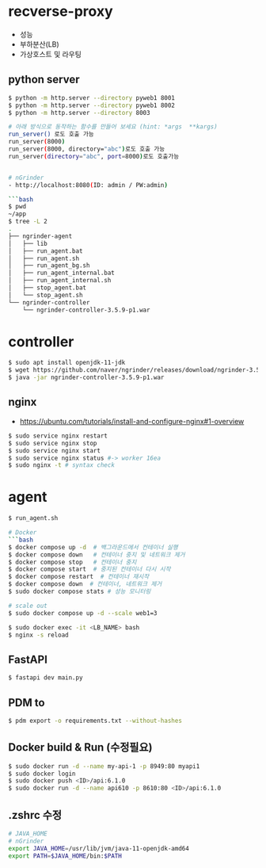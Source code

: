 # recverse-proxy 
- 성능 
- 부하분산(LB) 
- 가상호스트 및 라우팅 


## python server
```bash
$ python -m http.server --directory pyweb1 8001
$ python -m http.server --directory pyweb1 8002
$ python -m http.server --directory 8003

# 아래 방식으로 동작하는 함수를 만들어 보세요 (hint: *args  **kargs)
run_server() 로도 호출 가능
run_server(8000)
run_server(8000, directory="abc")로도 호출 가능
run_server(directory="abc", port=8000)로도 호출가능 


# nGrinder
- http://localhost:8080(ID: admin / PW:admin)

```bash
$ pwd
~/app
$ tree -L 2
.
├── ngrinder-agent
│   ├── lib
│   ├── run_agent.bat
│   ├── run_agent.sh
│   ├── run_agent_bg.sh
│   ├── run_agent_internal.bat
│   ├── run_agent_internal.sh
│   ├── stop_agent.bat
│   └── stop_agent.sh
└── ngrinder-controller
    └── ngrinder-controller-3.5.9-p1.war
```

# controller
```bash
$ sudo apt install openjdk-11-jdk
$ wget https://github.com/naver/ngrinder/releases/download/ngrinder-3.5.9-p1-20240613/ngrinder-controller-3.5.9-p1.war                                                                                           $ mkdir ngrinder-controller                                                                                                                                                                                      $ mv ngrinder-controller-3.5.9-p1.war ngrinder-controller  
$ java -jar ngrinder-controller-3.5.9-p1.war
```


## nginx
- https://ubuntu.com/tutorials/install-and-configure-nginx#1-overview
```bash
$ sudo service nginx restart
$ sudo service nginx stop
$ sudo service nginx start
$ sudo service nginx status #-> worker 16ea
$ sudo nginx -t # syntax check
```

# agent
```bash
$ run_agent.sh

# Docker
```bash
$ docker compose up -d  # 백그라운드에서 컨테이너 실행
$ docker compose down   # 컨테이너 중지 및 네트워크 제거
$ docker compose stop   # 컨테이너 중지
$ docker compose start  # 중지된 컨테이너 다시 시작
$ docker compose restart  # 컨테이너 재시작
$ docker compose down  # 컨테이너, 네트워크 제거
$ sudo docker compose stats # 성능 모니터링

# scale out
$ sudo docker compose up -d --scale web1=3
```


```bash
$ sudo docker exec -it <LB_NAME> bash
$ nginx -s reload
```

## FastAPI
```bash
$ fastapi dev main.py
```

## PDM to
```bash
$ pdm export -o requirements.txt --without-hashes
```
## Docker build & Run (수정필요)
```bash
$ sudo docker run -d --name my-api-1 -p 8949:80 myapi1
$ sudo docker login
$ sudo docker push <ID>/api:6.1.0
$ sudo docker run -d --name api610 -p 8610:80 <ID>/api:6.1.0
```

## .zshrc 수정  
```bash
# JAVA_HOME
# nGrinder
export JAVA_HOME=/usr/lib/jvm/java-11-openjdk-amd64
export PATH=$JAVA_HOME/bin:$PATH
```
